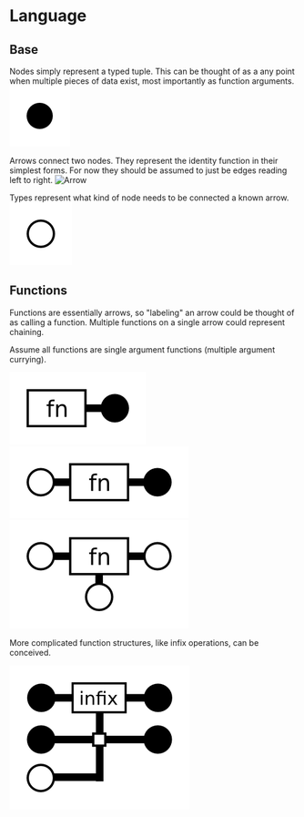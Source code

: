 # Language

## Base
Nodes simply represent a typed tuple.  This can be thought of as a any point when multiple pieces of data exist, most importantly as function arguments.
![Node][node]

Arrows connect two nodes.  They represent the identity function in their simplest forms.  For now they should be assumed to just be edges reading left to right.
![Arrow][edge]

Types represent what kind of node needs to be connected a known arrow.
![Type][type]


## Functions

Functions are essentially arrows, so "labeling" an arrow could be thought of as calling a function.  Multiple functions on a single arrow could represent chaining.

Assume all functions are single argument functions (multiple argument currying).

![Function with no arguments][fn0]
![Function with one argument][fn1]
![Function with three arguments][fnN]

More complicated function structures, like infix operations, can be conceived.

![Infix hypothetical][infix]



[container_node]: https://github.com/alecgoebel/div3/raw/master/image/container_node.png "Instance of a container"
[container_type]: https://github.com/alecgoebel/div3/raw/master/image/container_type.png "Container with a type"
[context]: https://github.com/alecgoebel/div3/raw/master/image/context.png "Basic context"
[edge]: https://github.com/alecgoebel/div3/raw/master/image/edge.png "Edge between nodes"
[fn0]: https://github.com/alecgoebel/div3/raw/master/image/fn0.png "Function with no arguments"
[fn1]: https://github.com/alecgoebel/div3/raw/master/image/fn1.png "Function with 1 argument"
[fnN]: https://github.com/alecgoebel/div3/raw/master/image/fnN.png "Function with N arguments"
[infix]: https://github.com/alecgoebel/div3/raw/master/image/infix.png "Infix operator"
[node]: https://github.com/alecgoebel/div3/raw/master/image/node.png "Node"
[type]: https://github.com/alecgoebel/div3/raw/master/image/type.png "Type"
